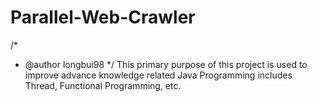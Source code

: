# Parallel-Web-Crawler
/*
* @author longbui98
*/
This primary purpose of this project is used to improve advance knowledge related Java Programming includes Thread, Functional Programming, etc.
